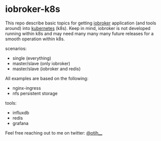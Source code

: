 # iobroker-k8s

This repo describe basic topics for getting [iobroker](https://www.iobroker.net/) application (and tools around) into [kubernetes](https://kubernetes.io) (k8s).
Keep in mind, iobroker is not developed running within k8s and may need many many many future releases for a smooth operation within k8s.

scenarios:
- single (everything)
- master/slave (only iobroker)
- master/slave (iobroker and redis)

All examples are based on the following:
- nginx-ingress
- nfs persistent storage

tools:
- influxdb
- redis
- grafana

Feel free reaching out to me on twitter: [@otih__](https://twitter.com/otih__)
